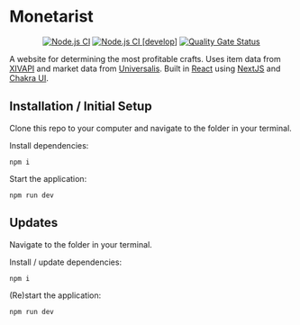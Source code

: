 # Monetarist

<div style="text-align:center">

[![Node.js CI](https://github.com/Monetarists/frontend/actions/workflows/node.js.yml/badge.svg?branch=main)](https://github.com/filliph/monetarist/actions/workflows/node.js.yml)
[![Node.js CI [develop]](https://github.com/Monetarists/frontend/actions/workflows/node.js-develop.yml/badge.svg?branch=develop)](https://github.com/filliph/monetarist/actions/workflows/node.js-develop.yml)
[![Quality Gate Status](https://sonarcloud.io/api/project_badges/measure?project=Monetarists_frontend&metric=alert_status)](https://sonarcloud.io/summary/new_code?id=Monetarists_frontend)
</div>

A website for determining the most profitable crafts. Uses item data from [XIVAPI](https://github.com/xivapi/ffxiv-datamining) and market data from [Universalis](https://universalis.app/). Built in [React](https://reactjs.org/) using [NextJS](https://nextjs.org/) and [Chakra UI](https://chakra-ui.com/).

## Installation / Initial Setup
Clone this repo to your computer and navigate to the folder in your terminal.

Install dependencies:
```
npm i
```

Start the application:
```
npm run dev
```

## Updates
Navigate to the folder in your terminal.

Install / update dependencies:
```
npm i
```

(Re)start the application:
```
npm run dev
```